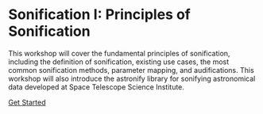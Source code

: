 # Sonification I: Principles of Sonification

This workshop will cover the fundamental principles of sonification, including the definition of sonification, existing use cases, the most common sonification methods, parameter mapping, and audifications. This workshop will also introduce the astronify library for sonifying astronomical data developed at Space Telescope Science Institute.

[Get Started](sections/installation.md)  
